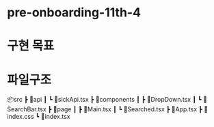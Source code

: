 # pre-onboarding-11th-4

# 구현 목표

# 파일구조

📦src
┣ 📂api
┃ ┗ 📜sickApi.tsx
┣ 📂components
┃ ┣ 📜DropDown.tsx
┃ ┗ 📜SearchBar.tsx
┣ 📂page
┃ ┣ 📜Main.tsx
┃ ┗ 📜Searched.tsx
┣ 📜App.tsx
┣ 📜index.css
┗ 📜index.tsx
